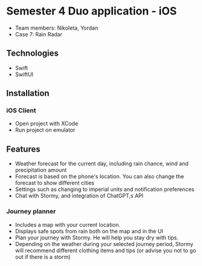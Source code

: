# Semester 4 Duo application - iOS

- Team members: Nikoleta, Yordan
- Case 7: Rain Radar

## Technologies
- Swift
- SwiftUI

## Installation
### iOS Client
- Open project with XCode
- Run project on emulator

## Features
- Weather forecast for the current day, including rain chance, wind and precipitation amount
- Forecast is based on the phone's location. You can also change the forecast to show different cities
- Settings such as changing to imperial units and notification preferences
- Chat with Stormy, and integration of ChatGPT,s API

### Journey planner
- Includes a map with your current location.
- Displays safe spots from rain both on the map and in the UI
- Plan your journey with Stormy. He will help you stay dry with tips.
- Depending on the weather during your selected journey period, Stormy will recommend different clothing items and tips (or advise you not to go out if there is a storm)


